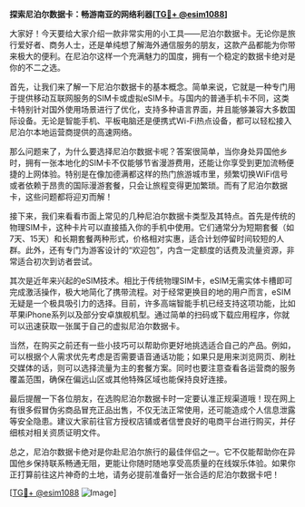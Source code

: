 **探索尼泊尔数据卡：畅游南亚的网络利器[[TG💪+ @esim1088](https://t.me/s/esim1088)]**

大家好！今天要给大家介绍一款非常实用的小工具——尼泊尔数据卡。无论你是旅行爱好者、商务人士，还是单纯想了解海外通信服务的朋友，这款产品都能为你带来极大的便利。在尼泊尔这样一个充满魅力的国度，拥有一个稳定的数据卡绝对是你的不二之选。

首先，让我们来了解一下尼泊尔数据卡的基本概念。简单来说，它就是一种专门用于提供移动互联网服务的SIM卡或虚拟eSIM卡。与国内的普通手机卡不同，这类卡特别针对国外使用场景进行了优化，支持多种语言界面，并且能够兼容大多数国际设备。无论是智能手机、平板电脑还是便携式Wi-Fi热点设备，都可以轻松接入尼泊尔本地运营商提供的高速网络。

那么问题来了，为什么要选择尼泊尔数据卡呢？答案很简单，当你身处异国他乡时，拥有一张本地化的SIM卡不仅能够节省漫游费用，还能让你享受到更加流畅便捷的上网体验。特别是在像加德满都这样的热门旅游城市里，频繁切换WiFi信号或者依赖于昂贵的国际漫游套餐，只会让旅程变得更加繁琐。而有了尼泊尔数据卡，这些问题都将迎刃而解！

接下来，我们来看看市面上常见的几种尼泊尔数据卡类型及其特点。首先是传统的物理SIM卡，这种卡片可以直接插入你的手机中使用。它们通常分为短期套餐（如7天、15天）和长期套餐两种形式，价格相对实惠，适合计划停留时间较短的人群。此外，还有专门为游客设计的“欢迎包”，内含一定额度的话费及流量资源，非常适合初次到访者尝试。

其次是近年来兴起的eSIM技术。相比于传统物理SIM卡，eSIM无需实体卡槽即可完成激活操作，极大地简化了携带流程。对于经常更换目的地的用户而言，eSIM无疑是一个极具吸引力的选择。目前，许多高端智能手机已经支持这项功能，比如苹果iPhone系列以及部分安卓旗舰机型。通过简单的扫码或下载应用程序，你就可以迅速获取一张属于自己的虚拟尼泊尔数据卡。

当然，在购买之前还有一些小技巧可以帮助你更好地挑选适合自己的产品。例如，可以根据个人需求优先考虑是否需要语音通话功能；如果只是用来浏览网页、刷社交媒体的话，则可以选择流量为主的套餐方案。同时也要注意查看各运营商的服务覆盖范围，确保在偏远山区或其他特殊区域也能保持良好连接。

最后提醒一下各位朋友，在选购尼泊尔数据卡时一定要认准正规渠道哦！现在网上有很多假冒伪劣商品冒充正品出售，不仅无法正常使用，还可能造成个人信息泄露等安全隐患。建议大家前往官方授权店铺或者信誉良好的电商平台进行购买，并仔细核对相关资质证明文件。

总之，尼泊尔数据卡绝对是你赴尼泊尔旅行的最佳伴侣之一。它不仅能帮助你在异国他乡保持联系畅通无阻，更能让你随时随地享受高质量的在线娱乐体验。如果你正打算前往这片神奇的土地，请务必提前准备好一张合适的尼泊尔数据卡吧！

[[TG💪+ @esim1088](https://t.me/s/esim1088) ![Image](https://i.postimg.cc/4NQfJmqS/Snipaste-2025-05-13-00-14-12.png)]